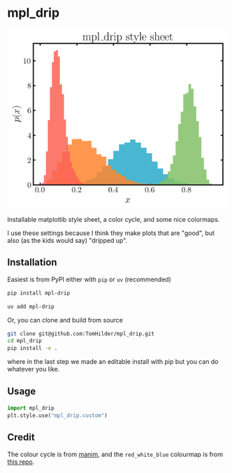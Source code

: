 # mpl_drip

<div align="center">
<img src="https://raw.githubusercontent.com/TomHilder/mpl_drip/main/examples/histogram.png" alt="histogram" width="500"></img>
</div>

Installable matplotlib style sheet, a color cycle, and some nice colormaps.

I use these settings because I think they make plots that are "good", but also (as the kids would say) "dripped up".

## Installation

Easiest is from PyPI either with `pip` or `uv` (recommended)

```sh
pip install mpl-drip
```

```sh
uv add mpl-drip
```

Or, you can clone and build from source

```sh
git clone git@github.com:TomHilder/mpl_drip.git
cd mpl_drip
pip install -e .
```

where in the last step we made an editable install with pip but you can do whatever you like.

## Usage

```python
import mpl_drip
plt.style.use("mpl_drip.custom")
```

## Credit

The colour cycle is from [manim](https://docs.manim.community/en/stable/reference/manim.utils.color.manim_colors.html), and the `red_white_blue` colourmap is from [this repo](https://github.com/c-white/colormaps).
